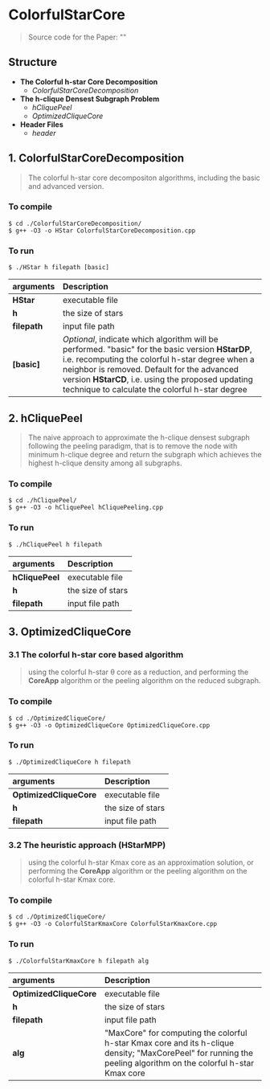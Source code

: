 # ColorfulStarCore

> Source code for the Paper: ""


## Structure
- **The Colorful h-star Core Decomposition**
  - *ColorfulStarCoreDecomposition*
- **The h-clique Densest Subgraph Problem**
  - *hCliquePeel*  
  - *OptimizedCliqueCore* 
- **Header Files**
  - *header*

## 1. ColorfulStarCoreDecomposition
> The colorful h-star core decompositon algorithms, including the basic and advanced version.
### To compile
```
$ cd ./ColorfulStarCoreDecomposition/
$ g++ -O3 -o HStar ColorfulStarCoreDecomposition.cpp
```

### To run
```
$ ./HStar h filepath [basic]
```

| arguments  | Description |
| :-----| :---- |
| **HStar** | executable file |
| **h** | the size of stars |
| **filepath** | input file path |
| **[basic]** | *Optional*, indicate which algorithm will be performed. "basic" for the basic version **HStarDP**, i.e. recomputing the colorful h-star degree when a neighbor is removed. Default for the advanced version **HStarCD**, i.e. using the proposed updating technique to calculate the colorful h-star degree |


## 2. hCliquePeel
> The naive approach to approximate the h-clique densest subgraph following the peeling paradigm, that is to remove the node with minimum h-clique degree and return the subgraph which achieves the highest h-clique density among all subgraphs.
### To compile
```
$ cd ./hCliquePeel/
$ g++ -O3 -o hCliquePeel hCliquePeeling.cpp
```

### To run
```
$ ./hCliquePeel h filepath
```

| arguments  | Description |
| :-----| :---- |
| **hCliquePeel** | executable file |
| **h** | the size of stars |
| **filepath** | input file path |

## 3. OptimizedCliqueCore

### 3.1 The colorful h-star core based algorithm
> using the colorful h-star θ core as a reduction, and performing the **CoreApp** algorithm or the peeling algorithm on the reduced subgraph.
### To compile
```
$ cd ./OptimizedCliqueCore/
$ g++ -O3 -o OptimizedCliqueCore OptimizedCliqueCore.cpp
```

### To run
```
$ ./OptimizedCliqueCore h filepath
```

| arguments  | Description |
| :-----| :---- |
| **OptimizedCliqueCore** | executable file |
| **h** | the size of stars |
| **filepath** | input file path |


### 3.2 The heuristic approach (**HStarMPP**)
> using the colorful h-star Kmax core as an approximation solution, or performing the **CoreApp** algorithm or the peeling algorithm on the colorful h-star Kmax core.

### To compile
```
$ cd ./OptimizedCliqueCore/
$ g++ -O3 -o ColorfulStarKmaxCore ColorfulStarKmaxCore.cpp
```

### To run
```
$ ./ColorfulStarKmaxCore h filepath alg
```

| arguments  | Description |
| :-----| :---- |
| **OptimizedCliqueCore** | executable file |
| **h** | the size of stars |
| **filepath** | input file path |
| **alg** | "MaxCore" for computing the colorful h-star Kmax core and its h-clique density; "MaxCorePeel" for running the peeling algorithm on the colorful h-star Kmax core |



